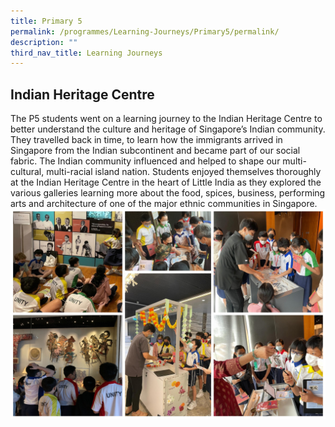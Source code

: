 ```yaml
---
title: Primary 5
permalink: /programmes/Learning-Journeys/Primary5/permalink/
description: ""
third_nav_title: Learning Journeys
---
```

## **Indian Heritage Centre**
The P5 students went on a learning journey to the Indian Heritage Centre to better understand the culture and heritage of Singapore’s Indian community. They travelled back in time, to learn how the immigrants arrived in Singapore from the Indian subcontinent and became part of our social fabric. The Indian community influenced and helped to shape our multi-cultural, multi-racial island nation. Students enjoyed themselves thoroughly at the Indian Heritage Centre in the heart of Little India as they explored the various galleries learning more about the food, spices, business, performing arts and architecture of one of the major ethnic communities in Singapore.
![](/images/Learning%20Journeys/2022/Primary%205/2022%20P5%20Indian%20Heritage.jpg)